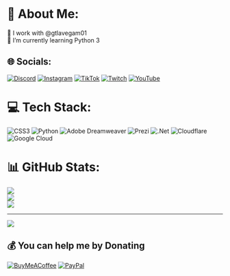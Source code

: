 # 💫 About Me:
👯 I work with @gtlavegam01<br>🌱 I’m currently learning Python 3<br>

## 🌐 Socials:
[![Discord](https://img.shields.io/badge/Discord-%237289DA.svg?logo=discord&logoColor=white)](htttps://discord.gg/palisus#6115) [![Instagram](https://img.shields.io/badge/Instagram-%23E4405F.svg?logo=Instagram&logoColor=white)](https://instagram.com/pablismb) [![TikTok](https://img.shields.io/badge/TikTok-%23000000.svg?logo=TikTok&logoColor=white)](https://tiktok.com/@pablismb) [![Twitch](https://img.shields.io/badge/Twitch-%239146FF.svg?logo=Twitch&logoColor=white)](https://twitch.tv/PablisMB) [![YouTube](https://img.shields.io/badge/YouTube-%23FF0000.svg?logo=YouTube&logoColor=white)](https://youtube.com/c/PablisMB) 

# 💻 Tech Stack:
![CSS3](https://img.shields.io/badge/css3-%231572B6.svg?style=for-the-badge&logo=css3&logoColor=white) ![Python](https://img.shields.io/badge/python-3670A0?style=for-the-badge&logo=python&logoColor=ffdd54) ![Adobe Dreamweaver](https://img.shields.io/badge/Adobe%20Dreamweaver-FF61F6.svg?style=for-the-badge&logo=Adobe%20Dreamweaver&logoColor=white) ![Prezi](https://img.shields.io/badge/Prezi-%23000000.svg?style=for-the-badge&logo=Prezi&logoColor=white) ![.Net](https://img.shields.io/badge/.NET-5C2D91?style=for-the-badge&logo=.net&logoColor=white) ![Cloudflare](https://img.shields.io/badge/Cloudflare-F38020?style=for-the-badge&logo=Cloudflare&logoColor=white) ![Google Cloud](https://img.shields.io/badge/Google%20Cloud-%234285F4.svg?style=for-the-badge&logo=google-cloud&logoColor=white)
# 📊 GitHub Stats:
![](https://github-readme-stats.vercel.app/api?username=PablisMB&theme=radical&hide_border=false&include_all_commits=false&count_private=false)<br/>
![](https://github-readme-streak-stats.herokuapp.com/?user=PablisMB&theme=radical&hide_border=false)<br/>
![](https://github-readme-stats.vercel.app/api/top-langs/?username=PablisMB&theme=radical&hide_border=false&include_all_commits=false&count_private=false&layout=compact)

---
[![](https://visitcount.itsvg.in/api?id=PablisMB&icon=0&color=0)](https://visitcount.itsvg.in)

  ## 💰 You can help me by Donating
  [![BuyMeACoffee](https://img.shields.io/badge/Buy%20Me%20a%20Coffee-ffdd00?style=for-the-badge&logo=buy-me-a-coffee&logoColor=black)](https://buymeacoffee.com/pablismb) [![PayPal](https://img.shields.io/badge/PayPal-00457C?style=for-the-badge&logo=paypal&logoColor=white)](https://paypal.me/pablismb) 

